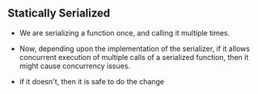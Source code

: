 ## Statically Serialized

- We are serializing a function once, and calling it multiple times.

- Now, depending upon the implementation of the serializer, if it allows concurrent execution of multiple calls of a serialized function, then it might cause concurrency issues.

- if it doesn't, then it is safe to do the change

